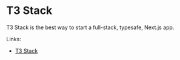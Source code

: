 # T3 Stack

T3 Stack is the best way to start a full-stack, typesafe, Next.js app.

Links:

- [T3 Stack](https://create.t3.gg)
